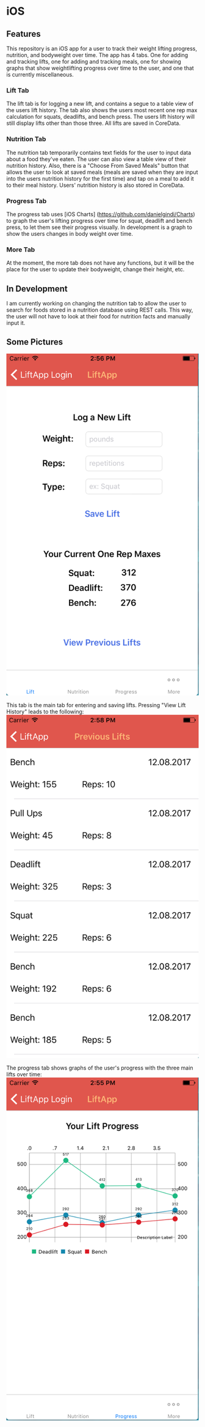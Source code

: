# iOS
## Features ##
This repository is an iOS app for a user to track their weight lifting progress, nutrition, and bodyweight over time. 
The app has 4 tabs. One for adding and tracking lifts, one for adding and tracking meals, one for showing graphs that show
weightlifting progress over time to the user, and one that is currently miscellaneous.
### Lift Tab ###
The lift tab is for logging a new lift, and contains a segue to a table view of the users lift history.
The tab also shows the users most recent one rep max calculation for squats, deadlifts, and bench press. The users lift history
will still display lifts other than those three. All lifts are saved in CoreData.
### Nutrition Tab ###
The nutrition tab temporarily contains text fields for the user to input data about a food they've eaten. The user can also 
view a table view of their nutrition history. Also, there is a "Choose From Saved Meals" button that allows the user to look
at saved meals (meals are saved when they are input into the users nutrition history for the first time) and tap on a meal to add 
it to their meal history. Users' nutrition history is also stored in CoreData.
### Progress Tab ###
The progress tab uses [iOS Charts] (https://github.com/danielgindi/Charts) to graph the user's lifting progress over time for
squat, deadlift and bench press, to let them see their progress visually. In development is a graph to show the users changes in body weight over time.
### More Tab ### 
At the moment, the more tab does not have any functions, but it will be the place for the user to update their bodyweight,
change their height, etc.
## In Development ##
I am currently working on changing the nutrition tab to allow the user to search for foods stored in a nutrition database using
REST calls. This way, the user will not have to look at their food for nutrition facts and manually input it. 
## Some Pictures ##
![alt-text](https://github.com/austinbailey1114/iOS/blob/master/Screenshots/LiftTab.png)

This tab is the main tab for entering and saving lifts. Pressing "View Lift History" leads to the following:
![alt-text](https://github.com/austinbailey1114/iOS/blob/master/Screenshots/Lift%20History.png)

The progress tab shows graphs of the user's progress with the three main lifts over time:
![alt-text](https://github.com/austinbailey1114/iOS/blob/master/Screenshots/Screen%20Shot%202017-08-12%20at%202.55.47%20PM.png)
